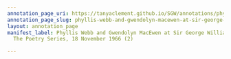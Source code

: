 ```yaml
---
annotation_page_uri: https://tanyaclement.github.io/SGW/annotations/phyllis-webb-and-gwendolyn-macewen-at-sir-george-williams-university-the-poetry-series-18-november-1966-2--canvas-1-gwendolyn-macewen.json
annotation_page_slug: phyllis-webb-and-gwendolyn-macewen-at-sir-george-williams-university-the-poetry-series-18-november-1966-2--canvas-1-gwendolyn-macewen
layout: annotation_page
manifest_label: Phyllis Webb and Gwendolyn MacEwen at Sir George Williams University,
  The Poetry Series, 18 November 1966 (2)

---
```

